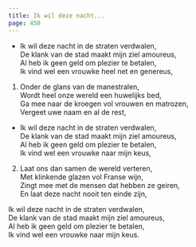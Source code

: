 ```yaml
---
title: Ik wil deze nacht...
page: 450
---  
```



- Ik wil deze nacht in de straten verdwalen,  
De klank van de stad maakt mijn ziel amoureus,  
Al heb ik geen geld om plezier te betalen,  
Ik vind wel een vrouwke heel net en genereus,  


1. Onder de glans van de manestralen,  
Wordt heel onze wereld een huwelijks bed,  
Ga mee naar de kroegen vol vrouwen en matrozen,  
Vergeet uwe naam en al de rest,  


- Ik wil deze nacht in de straten verdwalen,  
De klank van de stad maakt mijn ziel amoureus,  
Al heb ik geen geld om plezier te betalen,  
Ik vind wel een vrouwke naar mijn keus,  


2. Laat ons dan samen de wereld verteren,  
Met klinkende glazen vol Franse wijn,  
Zingt mee met de mensen dat hebben ze geiren,  
En laat deze nacht nooit ten einde zijn,  


Ik wil deze nacht in de straten verdwalen,  
De klank van de stad maakt mijn ziel amoureus,  
Al heb ik geen geld om plezier te betalen,  
Ik vind wel een vrouwke naar mijn keus.  